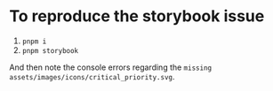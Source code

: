 # To reproduce the storybook issue

1. `pnpm i`
2. `pnpm storybook`


And then note the console errors regarding the `missing assets/images/icons/critical_priority.svg`.

